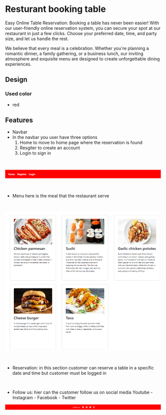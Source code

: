 # Resturant booking table
Easy Online Table Reservation: Booking a table has never been easier! With our user-friendly online reservation system, you can secure your spot at our restaurant in just a few clicks. Choose your preferred date, time, and party size, and let us handle the rest.

We believe that every meal is a celebration. Whether you're planning a romantic dinner, a family gathering, or a business lunch, our inviting atmosphere and exquisite menu are designed to create unforgettable dining experiences.

## Design
### Used color
* red

## Features
* Navbar
* In the navbar you user have three options 
    1. Home to move to home page where the reservation is found
    2. Resgiter to create an account
    3. Login to sign in
<br/>

![](static/images/navbar.png)

<br/>

* Menu here is the meal that the restaurant serve 
<br/>

![](static/images/menu.png)

<br/>

* Reservation: in this section customer can reserve a table in a specific date and time but customer must be logged in

<br/>

* Follow us: hier can the customer follow us on social media Youtube - Instagram - Facebook - Twitter

![](static/images/social-links.png)